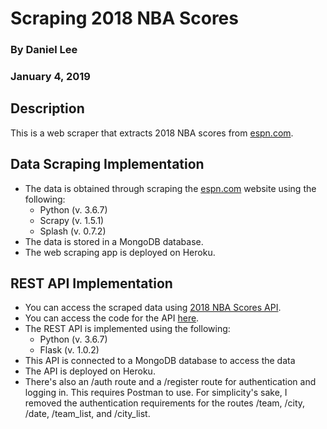 # Scraping 2018 NBA Scores

<h3>By Daniel Lee</h3>
<h3>January 4, 2019</h3>

## Description

This is a web scraper that extracts 2018 NBA scores from <a href='http://www.espn.com'>espn.com</a>.

<h2>Data Scraping Implementation</h2>
	<ul>
		<li>The data is obtained through scraping the <a href="http://www.espn.com">espn.com</a> website using the following:
			<ul>
				<li>Python (v. 3.6.7)
				<li>Scrapy (v. 1.5.1)
				<li>Splash (v. 0.7.2)
			</ul>
		<li>The data is stored in a MongoDB database. 
		<li>The web scraping app is deployed on Heroku. 
	</ul>
<h2>REST API Implementation</h2>
	<ul>
		<li>You can access the scraped data using <a href='https://nba-scores-api.herokuapp.com/'>2018 NBA Scores API</a>.
		<li>You can access the code for the API <a href='https://github.com/danielhanbitlee/nba_scores_api_flask_pymongo'>here</a>.
		<li>The REST API is implemented using the following:
		<ul>
			<li>Python (v. 3.6.7)
			<li>Flask (v. 1.0.2)
		</ul>
		<li>This API is connected to a MongoDB database to access the data
		<li>The API is deployed on Heroku.
		<li>There's also an /auth route and a /register route for authentication and logging in. This requires Postman to use. For simplicity's sake, I removed the authentication requirements for the routes /team, /city, /date, /team_list, and /city_list.
	</ul>

